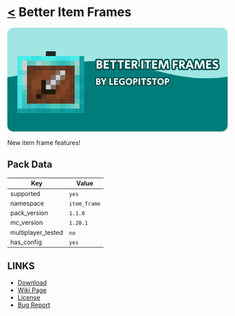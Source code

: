 # [<](../README.md) Better Item Frames

![alt](banner.png)

New item frame features!

## Pack Data

| Key                | Value        |
| ------------------ | ------------ |
| supported          | `yes`        |
| namespace          | `item_frame` |
| pack_version       | `1.1.0`      |
| mc_version         | `1.20.1`     |
| multiplayer_tested | `no`         |
| has_config         | `yes`        |

## LINKS

- [Download](https://www.curseforge.com/minecraft/customization/better-item-frames-datapack)
- [Wiki Page](https://github.com/legopitstop/Datapacks/wiki/Better_Item_Frames)
- [License](https://legopitstop.weebly.com/license.html)
- [Bug Report](https://github.com/legopitstop/Datapacks/issues)
